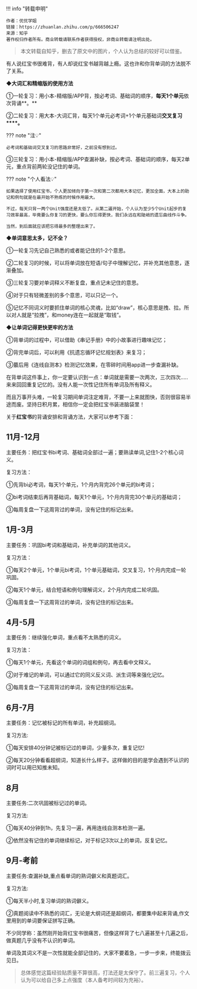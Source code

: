 !!! info "转载申明"
	
	作者：优优学姐  
	链接：https://zhuanlan.zhihu.com/p/666506247  
	来源：知乎  
	著作权归作者所有。商业转载请联系作者获得授权，非商业转载请注明出处。  
	  

> 本文转载自知乎，删去了原文中的图片，个人认为总结的较好可以借鉴。

有人说红宝书很难背，有人却说红宝书越背越上瘾。这也许和你背单词的方法脱不了关系。

**◆大词汇和精缩版的使用方法**

①一轮复习：用小本-精缩版/APP背，按必考词、基础词的顺序，**每天1个单元**依次背诵**。**

②二轮复习：用大本-大词汇背，每天1个单元必考词+1个单元基础词**交叉复习****。**

??? note "注💡"

	必考词和基础词交叉复习的思路非常好，之前没有想到过。

③三轮复习：用小本-精缩版/APP查漏补缺，按必考词、基础词的顺序，每天2单元，重点背前两轮没记住的单词。

??? note "个人看法💡"

	如果选择了使用红宝书，个人更加倾向于第一次和第二次都用大本记忆，更加全面，大本上的助记和例句就是在最开始不熟练的时候作用最大。
		
	不过，每天只背一两个Unit强度还是太低了。从第二遍开始，个人认为至少5个Unit起步的复习效率最高，毕竟要么你复习的更快，要么你忘得更快，我们永远在和陡峭的遗忘曲线作斗争。

	当然，到后面就应该把忘得最多的整理出来了。

**◆单词意思太多，记不全？**

①一轮复习先记自己熟悉的或者能记住的1-2个意思。

②二轮复习的时候，可以将单词放在短语/句子中理解记忆，并补充其他意思，逐渐叠加。

③三轮复习要对单词释义不断复盘，重点记未记住的意思。

④对于只有轻微差别的多个意思，可以只记一个。

⑤记忆不同词义时要抓住单词的核心灵魂，比如“draw”，核心意思是拽、拉。所以对人就是“拉拽”，和money连在一起就是“取钱”。

**◆让单词记得更快更牢的方法**

①背单词的过程中，可以借助《串记手册》中的小故事进行趣味记忆；

②背完单词后，可以利用《抗遗忘循环记忆规划表》来复习；

③蕞后用《连线自测本》检测记忆效果，在零碎时间用app进一步查漏补缺。

在背单词这件事上，你一定要认识到一点：单词就是需要一次两次，三次四次…..来来回回重复记忆的。没有人能一次性记住所有单词及所有释义。

而且万事开头难，一轮复习期间单词注定难背，不要一上来就图快，否则很容易半途而废。坚持日积月累，相信你一定会把红宝书装进脑袋里！

关于**红宝书**的背诵安排和背诵方法，大家可以参考下面：

## **11月-12月**

主要任务：把红宝书bi考词、基础词全部过一遍；要熟读单词,记住1-2个核心词义。

复习方法：

①先背bi必考词，每天1个单元，1个月内背完26个单元的bi考词；

②bi考词结束后再背基础词，每天1个单元，1个月内背完30个单元的基础词；

③每周复盘一下这周背过的单词，没有记住的标记出来。

## **1月-3月**

主要任务：巩固bi考词和基础词，补充单词的其他词义。

复习方法：

①每天2个单元，1个单元bi考词，1个单元基础词，交叉复习，1个月内完成一轮巩固。

②每天1个单元，结合短语和例句理解词义，2个月内完成二轮巩固。

③每周复盘一下这周背过的单词，没有记住的标记出来。

## **4月-5月**

主要任务：继续强化单词，重点看不太熟悉的词义。

复习方法：

①每天1个单元，先看这个单词的词组和例句，再去看中文释义。

②对于难记的单词，可以通过它的同义反义词、派生词等来强化记忆。

③每周复盘一下这周背过的单词，没有记住的标记出来。

## **6月-7月**

主要任务：记忆被标记的所有单词，补充超纲词。

复习方法:

①每天安排40分钟记被标记过的单词，少量多次，重复记忆!

②每天20分钟看看超纲词，知道长什么样子。这样做的目的是学会遇到不认识的词时可以用已知推未知。

## **8月**

主要任务:二次巩固被标记过的单词。

复习方法:

①每天40分钟到1h，先复习一遍，再用连线自测本检测一遍。

②依然没有记住的单词继续标记，对于标记3次以上的单词，反复记忆。

## **9月-考前**

主要任务:查漏补缺,重点看单词的熟词僻义和真题词汇。

复习方法:

①每天半小时,复习单词的熟词僻义。

②真题阅读中不熟悉的词汇，无论是大纲词还是超纲词，都要集中起来背诵,作文里用到的单词要保证拼写正确。

不少同学称：虽然刚开始背红宝书很痛苦，但像这样背了七八遍甚至十几遍之后，做真题几乎没有不认识的单词。

单词及其词义不是一次性就能全部记住的，大家不要着急，一步一步来，终能拨云见日。



> 总体感觉这篇经验贴质量不算很高，打法还是太保守了。前三遍复习，个人认为可以给自己多上点强度（本人备考时间较为充裕）。